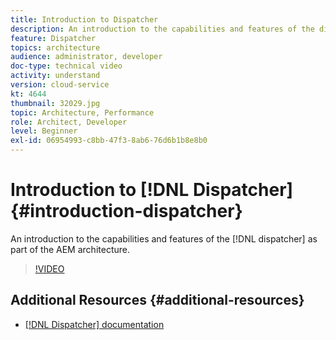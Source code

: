 ```yaml
---
title: Introduction to Dispatcher
description: An introduction to the capabilities and features of the dispatcher as part of the AEM architecture.
feature: Dispatcher
topics: architecture
audience: administrator, developer
doc-type: technical video
activity: understand
version: cloud-service
kt: 4644
thumbnail: 32029.jpg
topic: Architecture, Performance
role: Architect, Developer
level: Beginner
exl-id: 06954993-c8bb-47f3-8ab6-76d6b1b8e8b0
---
```

# Introduction to [!DNL Dispatcher] {#introduction-dispatcher}

An introduction to the capabilities and features of the [!DNL dispatcher] as part of the AEM architecture.

>[!VIDEO](https://video.tv.adobe.com/v/32029/?quality=12&learn=on)

## Additional Resources {#additional-resources}

* [[!DNL Dispatcher] documentation](https://experienceleague.adobe.com/docs/experience-manager-dispatcher/using/dispatcher.html)
